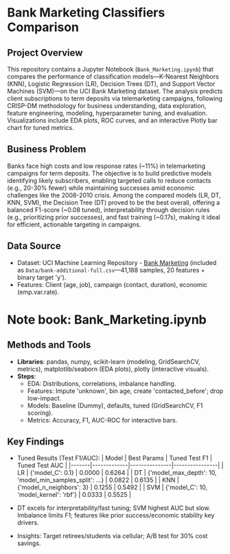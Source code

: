 # Bank Marketing Classifiers Comparison

## Project Overview
This repository contains a Jupyter Notebook (`Bank_Marketing.ipynb`) that compares the performance of classification models—K-Nearest Neighbors (KNN), Logistic Regression (LR), Decision Trees (DT), and Support Vector Machines (SVM)—on the UCI Bank Marketing dataset. The analysis predicts client subscriptions to term deposits via telemarketing campaigns, following CRISP-DM methodology for business understanding, data exploration, feature engineering, modeling, hyperparameter tuning, and evaluation. Visualizations include EDA plots, ROC curves, and an interactive Plotly bar chart for tuned metrics.

## Business Problem
Banks face high costs and low response rates (~11%) in telemarketing campaigns for term deposits. The objective is to build predictive models identifying likely subscribers, enabling targeted calls to reduce contacts (e.g., 20-30% fewer) while maintaining successes amid economic challenges like the 2008-2010 crisis. Among the compared models (LR, DT, KNN, SVM), the Decision Tree (DT) proved to be the best overall, offering a balanced F1-score (~0.08 tuned), interpretability through decision rules (e.g., prioritizing prior successes), and fast training (~0.17s), making it ideal for efficient, actionable targeting in campaigns.

## Data Source
- Dataset: UCI Machine Learning Repository - [Bank Marketing](https://archive.ics.uci.edu/ml/datasets/bank+marketing) (included as `Data/bank-additional-full.csv`—41,188 samples, 20 features + binary target 'y').
- Features: Client (age, job), campaign (contact, duration), economic (emp.var.rate).
# Note book: Bank_Marketing.ipynb 
## Methods and Tools
- **Libraries**: pandas, numpy, scikit-learn (modeling, GridSearchCV, metrics), matplotlib/seaborn (EDA plots), plotly (interactive visuals).
- **Steps**:
  - EDA: Distributions, correlations, imbalance handling.
  - Features: Impute 'unknown', bin age, create 'contacted_before'; drop low-impact.
  - Models: Baseline (Dummy), defaults, tuned (GridSearchCV, F1 scoring).
  - Metrics: Accuracy, F1, AUC-ROC for interactive bars.

## Key Findings
- Tuned Results (Test F1/AUC):
  | Model | Best Params | Tuned Test F1 | Tuned Test AUC |
  |-------|-------------|---------------|----------------|
  | LR    | {'model_C': 0.1} | 0.0000 | 0.6264 |
  | DT    | {'model_max_depth': 10, 'model_min_samples_split': ...} | 0.0822 | 0.6135 |
  | KNN   | {'model_n_neighbors': 3} | 0.1255 | 0.5492 |
  | SVM   | {'model_C': 10, 'model_kernel': 'rbf'} | 0.0333 | 0.5525 |

- DT excels for interpretability/fast tuning; SVM highest AUC but slow. Imbalance limits F1; features like prior success/economic stability key drivers.
- Insights: Target retirees/students via cellular; A/B test for 30% cost savings.

